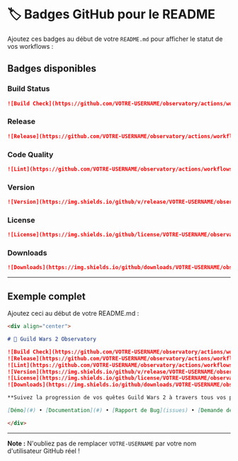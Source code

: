 # 🏷️ Badges GitHub pour le README

Ajoutez ces badges au début de votre `README.md` pour afficher le statut de vos workflows :

## Badges disponibles

### Build Status
```markdown
![Build Check](https://github.com/VOTRE-USERNAME/observatory/actions/workflows/build.yml/badge.svg)
```

### Release
```markdown
![Release](https://github.com/VOTRE-USERNAME/observatory/actions/workflows/release.yml/badge.svg)
```

### Code Quality
```markdown
![Lint](https://github.com/VOTRE-USERNAME/observatory/actions/workflows/lint.yml/badge.svg)
```

### Version
```markdown
![Version](https://img.shields.io/github/v/release/VOTRE-USERNAME/observatory)
```

### License
```markdown
![License](https://img.shields.io/github/license/VOTRE-USERNAME/observatory)
```

### Downloads
```markdown
![Downloads](https://img.shields.io/github/downloads/VOTRE-USERNAME/observatory/total)
```

---

## Exemple complet

Ajoutez ceci au début de votre README.md :

```markdown
<div align="center">

# 🔭 Guild Wars 2 Observatory

![Build Check](https://github.com/VOTRE-USERNAME/observatory/actions/workflows/build.yml/badge.svg)
![Release](https://github.com/VOTRE-USERNAME/observatory/actions/workflows/release.yml/badge.svg)
![Lint](https://github.com/VOTRE-USERNAME/observatory/actions/workflows/lint.yml/badge.svg)
![Version](https://img.shields.io/github/v/release/VOTRE-USERNAME/observatory)
![License](https://img.shields.io/github/license/VOTRE-USERNAME/observatory)
![Downloads](https://img.shields.io/github/downloads/VOTRE-USERNAME/observatory/total)

**Suivez la progression de vos quêtes Guild Wars 2 à travers tous vos personnages**

[Démo](#) • [Documentation](#) • [Rapport de Bug](issues) • [Demande de Feature](issues)

</div>
```

---

**Note :** N'oubliez pas de remplacer `VOTRE-USERNAME` par votre nom d'utilisateur GitHub réel !

